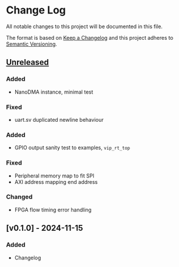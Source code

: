 # Change Log

All notable changes to this project will be documented in this file.

The format is based on [Keep a Changelog](http://keepachangelog.com/)
and this project adheres to [Semantic Versioning](http://semver.org/).

## [Unreleased]

### Added
- NanoDMA instance, minimal test

### Fixed
- uart.sv duplicated newline behaviour

### Added
- GPIO output sanity test to examples, `vip_rt_top`

### Fixed
- Peripheral memory map to fit SPI
- AXI address mapping end address

### Changed
- FPGA flow timing error handling

## [v0.1.0] - 2024-11-15

### Added

- Changelog

[unreleased]: https://github.com/soc-hub-fi/Atalanta/compare/v0.1.0...HEAD
